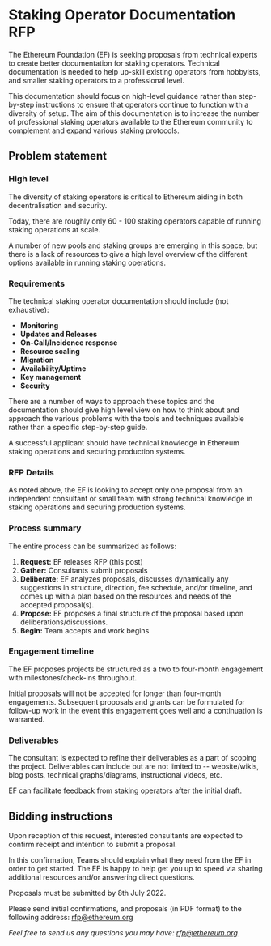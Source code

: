 # Staking Operator Documentation RFP

The Ethereum Foundation (EF) is seeking proposals from technical experts to create better documentation for staking operators.  Technical documentation is needed to help up-skill existing operators from hobbyists, and smaller staking operators to a professional level. 

This documentation should focus on high-level guidance rather than step-by-step instructions to ensure that operators continue to function with a diversity of setup. The aim of this documentation is to increase the number of professional staking operators available to the Ethereum community to complement and expand various staking protocols.

## **Problem statement**

### **High level**

The diversity of staking operators is critical to Ethereum aiding in both decentralisation and security. 

Today, there are roughly only 60 - 100 staking operators capable of running staking operations at scale.

A number of new pools and staking groups are emerging in this space, but there is a lack of resources to give a high level overview of the different options available in running staking operations.

### **Requirements**

The technical staking operator documentation should include (not exhaustive):

- **Monitoring**
- **Updates and Releases**
- **On-Call/Incidence response**
- **Resource scaling**
- **Migration**
- **Availability/Uptime**
- **Key management**
- **Security**

There are a number of ways to approach these topics and the documentation should give high level view on how to think about and approach the various problems with the tools and techniques available rather than a specific step-by-step guide.

A successful applicant should have technical knowledge in Ethereum staking operations and securing production systems.

### **RFP Details**

As noted above, the EF is looking to accept only one proposal from an independent consultant or small team with strong technical knowledge in staking operations and securing production systems.

### **Process summary**

The entire process can be summarized as follows:

1. **Request:** EF releases RFP (this post)
2. **Gather:** Consultants submit proposals
3. **Deliberate:** EF analyzes proposals, discusses dynamically any suggestions in structure, direction, fee schedule, and/or timeline, and comes up with a plan based on the resources and needs of the accepted proposal(s).
4. **Propose:** EF proposes a final structure of the proposal based upon deliberations/discussions.
5. **Begin:** Team accepts and work begins

### **Engagement timeline**

The EF proposes projects be structured as a two to four-month engagement with milestones/check-ins throughout.

Initial proposals will not be accepted for longer than four-month engagements. Subsequent proposals and grants can be formulated for follow-up work in the event this engagement goes well and a continuation is warranted.

### **Deliverables**

The consultant is expected to refine their deliverables as a part of scoping the project. Deliverables can include but are not limited to -- website/wikis, blog posts, technical graphs/diagrams, instructional videos, etc.

EF can facilitate feedback from staking operators after the initial draft.

## **Bidding instructions**

Upon reception of this request, interested consultants are expected to confirm receipt and intention to submit a proposal.

In this confirmation, Teams should explain what they need from the EF in order to get started. The EF is happy to help get you up to speed via sharing additional resources and/or answering direct questions.

Proposals must be submitted by 8th July 2022.

Please send initial confirmations, and proposals (in PDF format) to the following address: [rfp@ethereum.org](mailto:rfp@ethereum.org)

*Feel free to send us any questions you may have: [rfp@ethereum.org](mailto:rfp@ethereum.org)*

